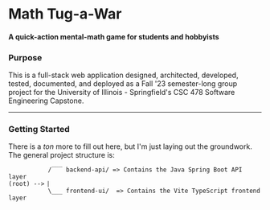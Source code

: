 # Math Tug-a-War
#### A quick-action mental-math game for students and hobbyists


### Purpose
This is a full-stack web application designed, architected, developed, tested, documented, and deployed as a Fall '23 semester-long group project for the University of Illinois - Springfield's CSC 478 Software Engineering Capstone.


---
###  Getting Started

There is a *ton* more to fill out here, but I'm just laying out the groundwork. The general project structure is:

```
           /‾‾‾ backend-api/ => Contains the Java Spring Boot API layer
(root) --> ⎸
           \___ frontend-ui/  => Contains the Vite TypeScript frontend layer
```